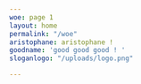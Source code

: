 ```yaml
---
woe: page 1
layout: home
permalink: "/woe"
aristophane: aristophane !
goodname: 'good good good ! '
sloganlogo: "/uploads/logo.png"

---
```

